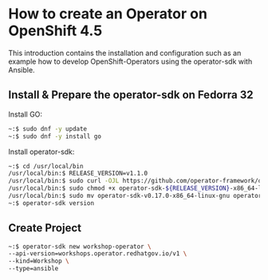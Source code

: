 # How to create an Operator on OpenShift 4.5

This introduction contains the installation and configuration such as an example how to develop OpenShift-Operators using the
operator-sdk with Ansible.


## Install & Prepare the operator-sdk on Fedorra 32

Install GO:
```bash
~:$ sudo dnf -y update
~:$ sudo dnf -y install go
```

Install operator-sdk:

```bash
~:$ cd /usr/local/bin
/usr/local/bin:$ RELEASE_VERSION=v1.1.0
/usr/local/bin:$ sudo curl -OJL https://github.com/operator-framework/operator-sdk/releases/download/${RELEASE_VERSION}/operator-sdk-${RELEASE_VERSION}-x86_64-linux-gnu
/usr/local/bin:$ sudo chmod +x operator-sdk-${RELEASE_VERSION}-x86_64-linux-gnu
/usr/local/bin:$ sudo mv operator-sdk-v0.17.0-x86_64-linux-gnu operator-sdk
~:$ operator-sdk version
```


## Create Project

```bash
~:$ operator-sdk new workshop-operator \
--api-version=workshops.operator.redhatgov.io/v1 \
--kind=Workshop \
--type=ansible
```
